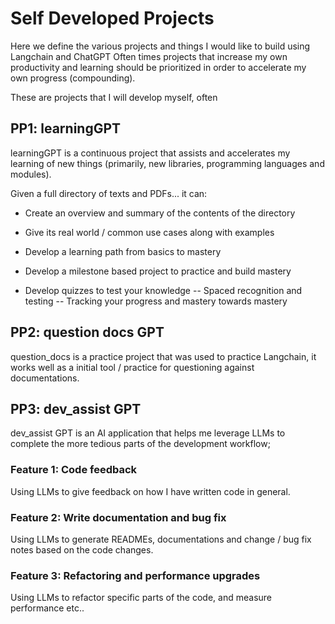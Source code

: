 # Self Developed Projects
Here we define the various projects and things I would like to build using Langchain and ChatGPT
Often times projects that increase my own productivity and learning should be prioritized in order to accelerate my own progress (compounding).

These are projects that I will develop myself, often 


## PP1: learningGPT
learningGPT is a continuous project that assists and accelerates my learning of new things (primarily, new libraries, programming languages and modules).

Given a full directory of texts and PDFs... it can:
- Create an overview and summary of the contents of the directory
- Give its real world / common use cases along with examples

- Develop a learning path from basics to mastery
- Develop a milestone based project to practice and build mastery
- Develop quizzes to test your knowledge
-- Spaced recognition and testing
-- Tracking your progress and mastery towards mastery



## PP2: question docs GPT
question_docs is a practice project that was used to practice Langchain, it works well as a initial tool / practice for questioning against documentations.



## PP3: dev_assist GPT
dev_assist GPT is an AI application that helps me leverage LLMs to complete the more tedious parts of the development workflow; 

### Feature 1: Code feedback 
Using LLMs to give feedback on how I have written code in general.

### Feature 2: Write documentation and bug fix
Using LLMs to generate READMEs, documentations and change / bug fix notes based on the code changes.

### Feature 3: Refactoring and performance upgrades
Using LLMs to refactor specific parts of the code, and measure performance etc..







